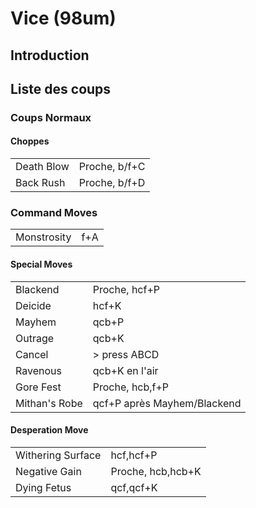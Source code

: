 # Vice (98um)

## Introduction

## Liste des coups

### Coups Normaux

#### Choppes

|            |               |
|------------|---------------|
| Death Blow | Proche, b/f+C |
| Back Rush  | Proche, b/f+D |

### Command Moves

|             |     |
|-------------|-----|
| Monstrosity | f+A |

#### Special Moves

|               |                             |
|---------------|-----------------------------|
| Blackend      | Proche, hcf+P               |
| Deicide       | hcf+K                       |
| Mayhem        | qcb+P                       |
| Outrage       | qcb+K                       |
| Cancel        | \> press ABCD               |
| Ravenous      | qcb+K en l'air              |
| Gore Fest     | Proche, hcb,f+P             |
| Mithan's Robe | qcf+P après Mayhem/Blackend |

#### Desperation Move

|                   |                   |
|-------------------|-------------------|
| Withering Surface | hcf,hcf+P         |
| Negative Gain     | Proche, hcb,hcb+K |
| Dying Fetus       | qcf,qcf+K         |

